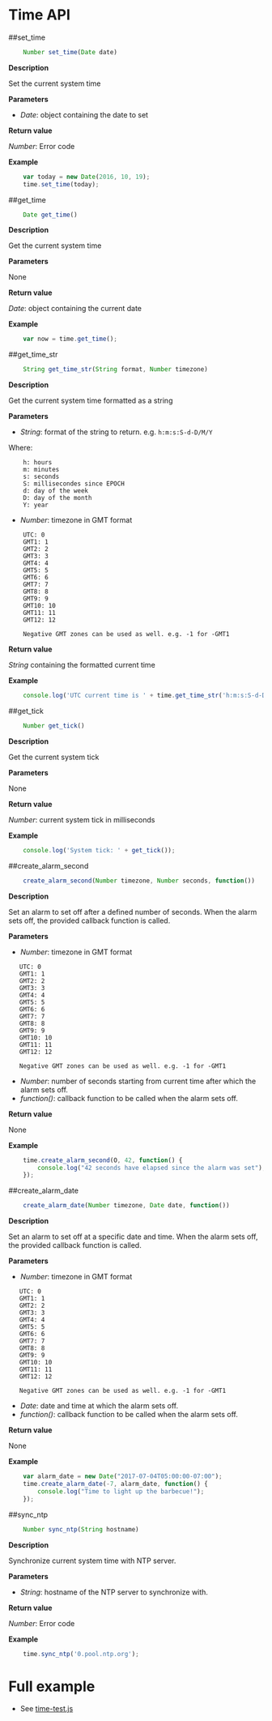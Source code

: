 # Time API

##set_time

```javascript
	Number set_time(Date date)
```

**Description**

Set the current system time

**Parameters**

 - *Date*: object containing the date to set

**Return value**

*Number*: Error code

**Example**

```javascript
	var today = new Date(2016, 10, 19); 
	time.set_time(today);
```

##get_time

```javascript
	Date get_time()
```

**Description**

Get the current system time

**Parameters**

None

**Return value**

*Date*: object containing the current date

**Example**

```javascript
	var now = time.get_time();
```

##get_time_str
```javascript
	String get_time_str(String format, Number timezone)
```

**Description**

Get the current system time formatted as a string

**Parameters**

- *String*: format of the string to return. e.g. ```h:m:s:S-d-D/M/Y```

Where:

```
	h: hours
	m: minutes
	s: seconds
	S: millisecondes since EPOCH
	d: day of the week
	D: day of the month
	Y: year
``` 
 - *Number*: timezone in GMT format
  
```
	UTC: 0
	GMT1: 1
	GMT2: 2
	GMT3: 3
	GMT4: 4
	GMT5: 5
	GMT6: 6
	GMT7: 7
	GMT8: 8
	GMT9: 9
	GMT10: 10
	GMT11: 11
	GMT12: 12
	
	Negative GMT zones can be used as well. e.g. -1 for -GMT1
```

**Return value**

*String* containing the formatted current time

**Example**

```javascript
	console.log('UTC current time is ' + time.get_time_str('h:m:s:S-d-D/M/Y', 0); 
```

##get_tick

```javascript
	Number get_tick()
```

**Description**

Get the current system tick

**Parameters**

None

**Return value**

*Number*: current system tick in milliseconds

**Example**

```javascript
	console.log('System tick: ' + get_tick());
```

##create_alarm_second

```javascript
	create_alarm_second(Number timezone, Number seconds, function())
```

**Description**

Set an alarm to set off after a defined number of seconds. When the alarm
sets off, the provided callback function is called.

**Parameters**

 - *Number*: timezone in GMT format

 ```
	UTC: 0
	GMT1: 1
	GMT2: 2
	GMT3: 3
	GMT4: 4
	GMT5: 5
	GMT6: 6
	GMT7: 7
	GMT8: 8
	GMT9: 9
	GMT10: 10
	GMT11: 11
	GMT12: 12
	
	Negative GMT zones can be used as well. e.g. -1 for -GMT1
```

- *Number*: number of seconds starting from current time after which the alarm sets off.
- *function()*: callback function to be called when the alarm sets off. 

**Return value**

None

**Example**

```javascript
	time.create_alarm_second(O, 42, function() {
	    console.log("42 seconds have elapsed since the alarm was set");
	});
```

##create_alarm_date

```javascript
	create_alarm_date(Number timezone, Date date, function())
```

**Description**

Set an alarm to set off at a specific date and time. When the alarm
sets off, the provided callback function is called.

**Parameters**

 - *Number*: timezone in GMT format

 ```
	UTC: 0
	GMT1: 1
	GMT2: 2
	GMT3: 3
	GMT4: 4
	GMT5: 5
	GMT6: 6
	GMT7: 7
	GMT8: 8
	GMT9: 9
	GMT10: 10
	GMT11: 11
	GMT12: 12
	
	Negative GMT zones can be used as well. e.g. -1 for -GMT1
```

- *Date*: date and time at which the alarm sets off.
- *function()*: callback function to be called when the alarm sets off. 

**Return value**

None

**Example**

```javascript
	var alarm_date = new Date("2017-07-04T05:00:00-07:00");
	time.create_alarm_date(-7, alarm_date, function() {
	    console.log("Time to light up the barbecue!");
	});
```

##sync_ntp

```javascript
	Number sync_ntp(String hostname)
```

**Description**

Synchronize current system time with NTP server.

**Parameters**

 - *String*: hostname of the NTP server to synchronize with.

**Return value**

*Number*: Error code

**Example**

```javascript
	time.sync_ntp('0.pool.ntp.org');
```

# Full example

   * See [time-test.js](/test/time-test.js)